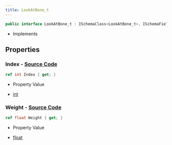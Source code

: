```yaml
---
title: LookAtBone_t
---
```


```csharp
public interface LookAtBone_t : ISchemaClass<LookAtBone_t>, ISchemaField, ISchemaClass, INativeHandle
```

- Implements

## Properties

### **Index** - [Source Code](https://github.com/swiftly-solution/swiftlys2/blob/main/managed/src/SwiftlyS2.Generated/Schemas/Interfaces/LookAtBone_t.cs#L16)

```csharp
ref int Index { get; }
```

- Property Value

- [int](https://learn.microsoft.com/dotnet/api/system.int32)

### **Weight** - [Source Code](https://github.com/swiftly-solution/swiftlys2/blob/main/managed/src/SwiftlyS2.Generated/Schemas/Interfaces/LookAtBone_t.cs#L18)

```csharp
ref float Weight { get; }
```

- Property Value

- [float](https://learn.microsoft.com/dotnet/api/system.single)

